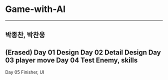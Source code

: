 # Game-with-AI
---
박종찬, 박찬웅
---
(Erased)
Day 01 Design
Day 02 Detail Design
Day 03 player move 
Day 04 Test Enemy, skills
---
Day 05 Finisher, UI

